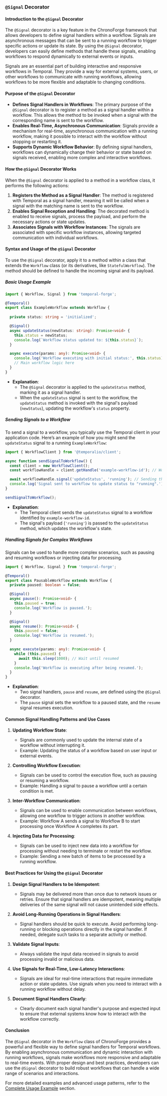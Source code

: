 ### **`@Signal` Decorator**

#### **Introduction to the `@Signal` Decorator**

The `@Signal` decorator is a key feature in the ChronoForge framework that allows developers to define signal handlers within a workflow. Signals are asynchronous messages that can be sent to a running workflow to trigger specific actions or update its state. By using the `@Signal` decorator, developers can easily define methods that handle these signals, enabling workflows to respond dynamically to external events or inputs.

Signals are an essential part of building interactive and responsive workflows in Temporal. They provide a way for external systems, users, or other workflows to communicate with running workflows, allowing workflows to be more flexible and adaptable to changing conditions.

#### **Purpose of the `@Signal` Decorator**

- **Defines Signal Handlers in Workflows**: The primary purpose of the `@Signal` decorator is to register a method as a signal handler within a workflow. This allows the method to be invoked when a signal with the corresponding name is sent to the workflow.
- **Enables Real-Time, Asynchronous Communication**: Signals provide a mechanism for real-time, asynchronous communication with a running workflow, making it possible to interact with the workflow without stopping or restarting it.
- **Supports Dynamic Workflow Behavior**: By defining signal handlers, workflows can dynamically change their behavior or state based on signals received, enabling more complex and interactive workflows.

#### **How the `@Signal` Decorator Works**

When the `@Signal` decorator is applied to a method in a workflow class, it performs the following actions:

1. **Registers the Method as a Signal Handler**: The method is registered with Temporal as a signal handler, meaning it will be called when a signal with the matching name is sent to the workflow.
2. **Enables Signal Reception and Handling**: The decorated method is enabled to receive signals, process the payload, and perform the necessary actions or state updates.
3. **Associates Signals with Workflow Instances**: The signals are associated with specific workflow instances, allowing targeted communication with individual workflows.

#### **Syntax and Usage of the `@Signal` Decorator**

To use the `@Signal` decorator, apply it to a method within a class that extends the `Workflow` class (or its derivatives, like `StatefulWorkflow`). The method should be defined to handle the incoming signal and its payload.

##### **Basic Usage Example**

```typescript
import { Workflow, Signal } from 'temporal-forge';

@Temporal()
export class ExampleWorkflow extends Workflow {
  
  private status: string = 'initialized';

  @Signal()
  async updateStatus(newStatus: string): Promise<void> {
    this.status = newStatus;
    console.log(`Workflow status updated to: ${this.status}`);
  }

  async execute(params: any): Promise<void> {
    console.log('Workflow executing with initial status:', this.status);
    // Main workflow logic here
  }
}
```

- **Explanation**:
  - The `@Signal` decorator is applied to the `updateStatus` method, marking it as a signal handler.
  - When the `updateStatus` signal is sent to the workflow, the `updateStatus` method is invoked with the signal's payload (`newStatus`), updating the workflow's `status` property.

##### **Sending Signals to a Workflow**

To send a signal to a workflow, you typically use the Temporal client in your application code. Here’s an example of how you might send the `updateStatus` signal to a running `ExampleWorkflow`:

```typescript
import { WorkflowClient } from '@temporalio/client';

async function sendSignalToWorkflow() {
  const client = new WorkflowClient();
  const workflowHandle = client.getHandle('example-workflow-id'); // Workflow ID

  await workflowHandle.signal('updateStatus', 'running'); // Sending the signal
  console.log('Signal sent to workflow to update status to "running".');
}

sendSignalToWorkflow();
```

- **Explanation**:
  - The Temporal client sends the `updateStatus` signal to a workflow identified by `example-workflow-id`.
  - The signal's payload (`'running'`) is passed to the `updateStatus` method, which updates the workflow's state.

##### **Handling Signals for Complex Workflows**

Signals can be used to handle more complex scenarios, such as pausing and resuming workflows or injecting data for processing.

```typescript
import { Workflow, Signal } from 'temporal-forge';

@Temporal()
export class PausableWorkflow extends Workflow {
  private paused: boolean = false;

  @Signal()
  async pause(): Promise<void> {
    this.paused = true;
    console.log('Workflow is paused.');
  }

  @Signal()
  async resume(): Promise<void> {
    this.paused = false;
    console.log('Workflow is resumed.');
  }

  async execute(params: any): Promise<void> {
    while (this.paused) {
      await this.sleep(1000); // Wait until resumed
    }
    console.log('Workflow is executing after being resumed.');
  }
}
```

- **Explanation**:
  - Two signal handlers, `pause` and `resume`, are defined using the `@Signal` decorator.
  - The `pause` signal sets the workflow to a paused state, and the `resume` signal resumes execution.

#### **Common Signal Handling Patterns and Use Cases**

1. **Updating Workflow State**:
   - Signals are commonly used to update the internal state of a workflow without interrupting it.
   - Example: Updating the status of a workflow based on user input or external events.

2. **Controlling Workflow Execution**:
   - Signals can be used to control the execution flow, such as pausing or resuming a workflow.
   - Example: Handling a signal to pause a workflow until a certain condition is met.

3. **Inter-Workflow Communication**:
   - Signals can be used to enable communication between workflows, allowing one workflow to trigger actions in another workflow.
   - Example: Workflow A sends a signal to Workflow B to start processing once Workflow A completes its part.

4. **Injecting Data for Processing**:
   - Signals can be used to inject new data into a workflow for processing without needing to terminate or restart the workflow.
   - Example: Sending a new batch of items to be processed by a running workflow.

#### **Best Practices for Using the `@Signal` Decorator**

1. **Design Signal Handlers to be Idempotent**:
   - Signals may be delivered more than once due to network issues or retries. Ensure that signal handlers are idempotent, meaning multiple deliveries of the same signal will not cause unintended side effects.

2. **Avoid Long-Running Operations in Signal Handlers**:
   - Signal handlers should be quick to execute. Avoid performing long-running or blocking operations directly in the signal handler. If needed, delegate such tasks to a separate activity or method.

3. **Validate Signal Inputs**:
   - Always validate the input data received in signals to avoid processing invalid or malicious data.

4. **Use Signals for Real-Time, Low-Latency Interactions**:
   - Signals are ideal for real-time interactions that require immediate action or state updates. Use signals when you need to interact with a running workflow without delay.

5. **Document Signal Handlers Clearly**:
   - Clearly document each signal handler's purpose and expected input to ensure that external systems know how to interact with the workflow correctly.

#### **Conclusion**

The `@Signal` decorator in the `Workflow` class of ChronoForge provides a powerful and flexible way to define signal handlers for Temporal workflows. By enabling asynchronous communication and dynamic interaction with running workflows, signals make workflows more responsive and adaptable to real-time events. With proper design and best practices, developers can use the `@Signal` decorator to build robust workflows that can handle a wide range of scenarios and interactions.

For more detailed examples and advanced usage patterns, refer to the [Complete Usage Example](./complete_example.md) section.
